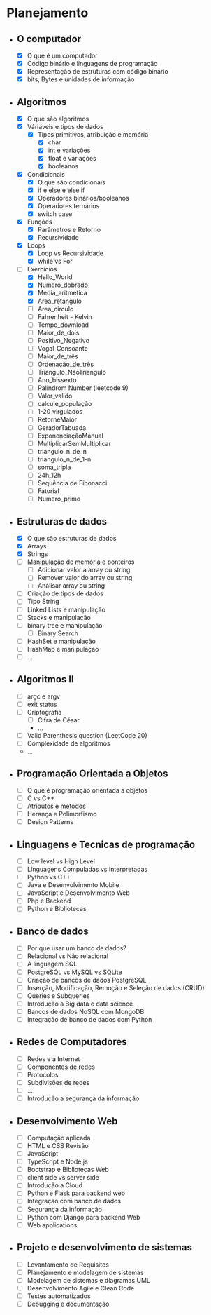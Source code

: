 # Planejamento

- ## O computador
    - [x] O que é um computador
    - [x] Código binário e linguagens de programação
    - [x] Representação de estruturas com código binário
    - [x] bits, Bytes e unidades de informação
- ## Algoritmos
    - [x] O que são algoritmos
    - [x] Váriaveis e tipos de dados
        - [x] Tipos primitivos, atribuição e memória
            - [x] char
            - [x] int e variações
            - [x] float e variações
            - [x] booleanos
    - [x] Condicionais
        - [x] O que são condicionais
        - [x] if e else e else if
        - [x] Operadores binários/booleanos
        - [x] Operadores ternários
        - [x] switch case
    - [x] Funções
        - [x] Parâmetros e Retorno
        - [x] Recursividade
    - [x] Loops
        - [x] Loop vs Recursividade
        - [x] while vs For
    - [ ] Exercícios
        - [x] Hello_World
        - [x] Numero_dobrado
        - [x] Media_aritmetica
        - [x] Area_retangulo
        - [ ] Area_circulo
        - [ ] Fahrenheit - Kelvin
        - [ ] Tempo_download
        - [ ] Maior_de_dois
        - [ ] Positivo_Negativo
        - [ ] Vogal_Consoante
        - [ ] Maior_de_três
        - [ ] Ordenação_de_três
        - [ ] Triangulo_NãoTriangulo
        - [ ] Ano_bissexto
        - [ ] Palindrom Number (leetcode 9)
        - [ ] Valor_valido
        - [ ] calcule_população
        - [ ] 1-20_virgulados
        - [ ] RetorneMaior
        - [ ] GeradorTabuada
        - [ ] ExponenciaçãoManual
        - [ ] MultiplicarSemMultiplicar
        - [ ] triangulo_n_de_n
        - [ ] triangulo_n_de_1-n
        - [ ] soma_tripla
        - [ ] 24h_12h
        - [ ] Sequência de Fibonacci
        - [ ] Fatorial
        - [ ] Numero_primo
- ## Estruturas de dados
    - [x] O que são estruturas de dados
    - [x] Arrays
    - [x] Strings
    - [ ] Manipulação de memória e ponteiros
        - [ ] Adicionar valor a array ou string
        - [ ] Remover valor do array ou string
        - [ ] Análisar array ou string
    - [ ] Criação de tipos de dados
    - [ ] Tipo String
    - [ ] Linked Lists e manipulação
    - [ ] Stacks e manipulação
    - [ ] binary tree e manipulação
        - [ ] Binary Search
    - [ ] HashSet e manipulação
    - [ ] HashMap e manipulação
    - [ ] ...
- ## Algoritmos II
    - [ ] argc e argv
    - [ ] exit status
    - [ ] Criptografia
        - [ ] Cifra de César
        - ...
    - [ ] Valid Parenthesis question (LeetCode 20)
    - [ ] Complexidade de algoritmos
    - ...
- ## Programação Orientada a Objetos
    - [ ] O que é programação orientada a objetos
    - [ ] C vs C++
    - [ ] Atributos e métodos
    - [ ] Herança e Polimorfismo
    - [ ] Design Patterns
- ## Linguagens e Tecnicas de programação
    - [ ] Low level vs High Level
    - [ ] Línguagens Compuladas vs Interpretadas
    - [ ] Python vs C++
    - [ ] Java e Desenvolvimento Mobile
    - [ ] JavaScript e Desenvolvimento Web
    - [ ] Php e Backend
    - [ ] Python e Bibliotecas
- ## Banco de dados
    - [ ] Por que usar um banco de dados?
    - [ ] Relacional vs Não relacional
    - [ ] A linguagem SQL
    - [ ] PostgreSQL vs MySQL vs SQLite
    - [ ] Criação de bancos de dados PostgreSQL
    - [ ] Inserção, Modificação, Remoção e Seleção de dados (CRUD)
    - [ ] Queries e Subqueries
    - [ ] Introdução a Big data e data science
    - [ ] Bancos de dados NoSQL com MongoDB
    - [ ] Integração de banco de dados com Python
- ## Redes de Computadores
    - [ ] Redes e a Internet
    - [ ] Componentes de redes
    - [ ] Protocolos
    - [ ] Subdivisões de redes
    - [ ] ...
    - [ ] Introdução a segurança da informação
- ## Desenvolvimento Web
    - [ ] Computação aplicada
    - [ ] HTML e CSS Revisão
    - [ ] JavaScript
    - [ ] TypeScript e Node.js
    - [ ] Bootstrap e Bibliotecas Web
    - [ ] client side vs server side
    - [ ] Introdução a Cloud
    - [ ] Python e Flask para backend web
    - [ ] Integração com banco de dados
    - [ ] Segurança da informação
    - [ ] Python com Django para backend Web 
    - [ ] Web applications
- ## Projeto e desenvolvimento de sistemas
    - [ ] Levantamento de Requisitos
    - [ ] Planejamento e modelagem de sistemas
    - [ ] Modelagem de sistemas e diagramas UML
    - [ ] Desenvolvimento Agile e Clean Code
    - [ ] Testes automatizados
    - [ ] Debugging e documentação